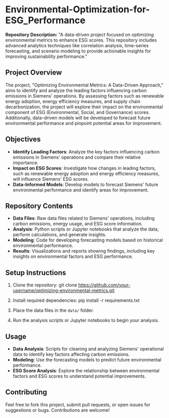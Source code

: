 # Environmental-Optimization-for-ESG_Performance
**Repository Description:**   "A data-driven project focused on optimizing environmental metrics to enhance ESG scores. This repository includes advanced analytics techniques like correlation analysis, time-series forecasting, and scenario modeling to provide actionable insights for improving sustainability performance."

## Project Overview

The project, "Optimizing Environmental Metrics: A Data-Driven Approach," aims to identify and analyze the leading factors influencing carbon emissions in Siemens' operations. By assessing factors such as renewable energy adoption, energy efficiency measures, and supply chain decarbonization, the project will explore their impact on the environmental component of ESG (Environmental, Social, and Governance) scores. Additionally, data-driven models will be developed to forecast future environmental performance and pinpoint potential areas for improvement.

## Objectives

- **Identify Leading Factors**: Analyze the key factors influencing carbon emissions in Siemens' operations and compare their relative importance.
- **Impact on ESG Scores**: Investigate how changes in leading factors, such as renewable energy adoption and energy efficiency measures, will influence Siemens' ESG scores.
- **Data-Informed Models**: Develop models to forecast Siemens' future environmental performance and identify areas for improvement.

## Repository Contents

- **Data Files**: Raw data files related to Siemens' operations, including carbon emissions, energy usage, and ESG score information.
- **Analysis**: Python scripts or Jupyter notebooks that analyze the data, perform calculations, and generate insights.
- **Modeling**: Code for developing forecasting models based on historical environmental performance.
- **Results**: Visualizations and reports showing findings, including key insights on environmental factors and ESG performance.

## Setup Instructions

1. Clone the repository:
   git clone https://github.com/your-username/optimizing-environmental-metrics.git

2. Install required dependencies:
pip install -r requirements.txt

3. Place the data files in the `data/` folder.

4. Run the analysis scripts or Jupyter notebooks to begin your analysis.

## Usage

- **Data Analysis**: Scripts for cleaning and analyzing Siemens' operational data to identify key factors affecting carbon emissions.
- **Modeling**: Use the forecasting models to predict future environmental performance.
- **ESG Score Analysis**: Explore the relationship between environmental factors and ESG scores to understand potential improvements.

## Contributing

Feel free to fork this project, submit pull requests, or open issues for suggestions or bugs. Contributions are welcome!


